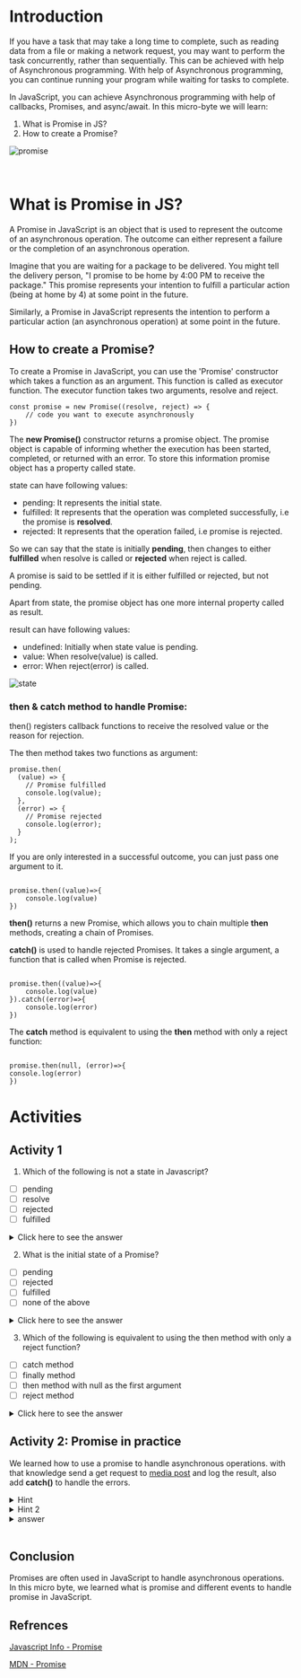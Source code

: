 # Introduction

If you have a task that may take a long time to complete, such as reading data from a file or making a network request, you may want to perform the task concurrently, rather than sequentially. This can be achieved with help of Asynchronous programming. With help of Asynchronous programming, you can continue running your program while waiting for tasks to complete.

In JavaScript, you can achieve Asynchronous programming with help of callbacks, Promises, and async/await. In this micro-byte we will learn:

1. What is Promise in JS?
2. How to create a Promise?

![promise](/PROMISES%20IN%20JAVASCRIPT/Images/Promise.png)

&nbsp;

# What is Promise in JS?

A Promise in JavaScript is an object that is used to represent the outcome of an asynchronous operation. The outcome can either represent a failure or the completion of an asynchronous operation.

Imagine that you are waiting for a package to be delivered. You might tell the delivery person, "I promise to be home by 4:00 PM to receive the package." This promise represents your intention to fulfill a particular action (being at home by 4) at some point in the future.

Similarly, a Promise in JavaScript represents the intention to perform a particular action (an asynchronous operation) at some point in the future.

## How to create a Promise?

To create a Promise in JavaScript, you can use the 'Promise' constructor which takes a function as an argument. This function is called as executor function. The executor function takes two arguments, resolve and reject.

```
const promise = new Promise((resolve, reject) => {
    // code you want to execute asynchronously
})

```

The **new Promise()** constructor returns a promise object. The promise object is capable of informing whether the execution has been started, completed, or returned with an error. To store this information promise object has a property called state.

state can have following values:

- pending: It represents the initial state.
- fulfilled: It represents that the operation was completed successfully, i.e the promise is **resolved**.
- rejected: It represents that the operation failed, i.e promise is rejected.

So we can say that the state is initially **pending**, then changes to either **fulfilled** when resolve is called or **rejected** when reject is called.

A promise is said to be settled if it is either fulfilled or rejected, but not pending.

Apart from state, the promise object has one more internal property called as result.

result can have following values:

- undefined: Initially when state value is pending.
- value: When resolve(value) is called.
- error: When reject(error) is called.

![state](/PROMISES%20IN%20JAVASCRIPT/Images/state.png)

### then & catch method to handle Promise:

then() registers callback functions to receive the resolved value or the reason for rejection.

The then method takes two functions as argument:

```
promise.then(
  (value) => {
    // Promise fulfilled
    console.log(value);
  },
  (error) => {
    // Promise rejected
    console.log(error);
  }
);

```

If you are only interested in a successful outcome, you can just pass one argument to it.

```

promise.then((value)=>{
    console.log(value)
})

```

**then()** returns a new Promise, which allows you to chain multiple **then** methods, creating a chain of Promises.

**catch()** is used to handle rejected Promises. It takes a single argument, a function that is called when Promise is rejected.

```

promise.then((value)=>{
    console.log(value)
}).catch((error)=>{
    console.log(error)
})

```

The **catch** method is equivalent to using the **then** method with only a reject function:

```

promise.then(null, (error)=>{
console.log(error)
})

```

# Activities

## Activity 1

1. Which of the following is not a state in Javascript?

- [ ] pending
- [ ] resolve
- [ ] rejected
- [ ] fulfilled

<details>
<summary>Click here to see the answer</summary>
<b>resolve</b>
Reason: resolve is a callback function that we pass as an argument to the Promise constructor.
</details>

2. What is the initial state of a Promise?

- [ ] pending
- [ ] rejected
- [ ] fulfilled
- [ ] none of the above

<details>
<summary>Click here to see the answer</summary>
<b>pending</b>
Reason: Initially the state is pending which later changes to either **fulfilled** when resolve is called or **rejected** when reject is called.
</details>

3. Which of the following is equivalent to using the then method with only a reject function?

- [ ] catch method
- [ ] finally method
- [ ] then method with null as the first argument
- [ ] reject method

<details>
<summary>Click here to see the answer</summary>

<b>catch method</b>

Reason:

        promise.then(null, (error)=>{
        console.log(error)
        })

this is equivalent to:

        promise.catch((error)=>{
            console.log(error)
        })

</details>

## Activity 2: Promise in practice

We learned how to use a promise to handle asynchronous operations. with that knowledge send a get request to [media post](https://jsonplaceholder.typicode.com/posts) and log the result, also add **catch()** to handle the errors.

<details>
<summary>Hint</summary>
make use of the new Promise constructor to send a get request.

        let promise = new Promise(function (resolve, reject) {
        let req = new XMLHttpRequest();
        req.open("GET", URL);
        req.onload = function () {
        if (req.status == 200) {
            resolve(req.response);
        } else {
            reject("There is an Error!");
        }
        };
        req.send();
        });

</details>

<details>
<summary>Hint 2</summary>
use the then() & catch() to handle the promise object 
</details>

<details>
<summary>answer</summary>

    const URL = 'https://jsonplaceholder.typicode.com/posts'
    let promise = new Promise(function (resolve, reject) {
        let req = new XMLHttpRequest();
        req.open("GET", URL);
        req.onload = function () {
        if (req.status == 200) {
            resolve(req.response);
        } else {
            reject("There is an Error!");
        }
        };
        req.send();
    });

    promise.then(
        (result) => {
            console.log({result}); // Log the result of 50 Pokemons
        }).catch(
        (error) => {
            console.log(error)
            // As the URL is a valid one, this will not be called.
            console.log('We have encountered an Error!'); // Log an error
    });

Note: This might not work in online JS editors as XMLHttpRequest is a built-in object in web browsers.

</details>
&nbsp;

## Conclusion

Promises are often used in JavaScript to handle asynchronous operations. In this micro byte, we learned what is promise and different events to handle promise in JavaScript.

## Refrences

[Javascript Info - Promise](https://javascript.info/promise-basics)

[MDN - Promise](https://developer.mozilla.org/en-US/docs/Web/JavaScript/Reference/Global_Objects/Promise)
